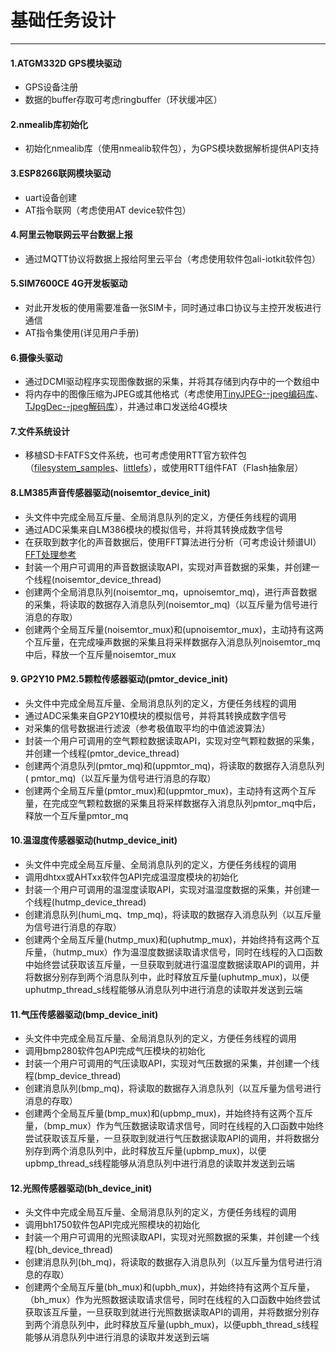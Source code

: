 # 基础任务设计

---

#### 1.ATGM332D GPS模块驱动

* GPS设备注册
* 数据的buffer存取可考虑ringbuffer（环状缓冲区）

#### 2.nmealib库初始化

* 初始化nmealib库（使用nmealib软件包），为GPS模块数据解析提供API支持

#### 3.ESP8266联网模块驱动

* uart设备创建
* AT指令联网（考虑使用AT device软件包）

#### 4.阿里云物联网云平台数据上报

* 通过MQTT协议将数据上报给阿里云平台（考虑使用软件包ali-iotkit软件包）

#### 5.SIM7600CE 4G开发板驱动

* 对此开发板的使用需要准备一张SIM卡，同时通过串口协议与主控开发板进行通信
* AT指令集使用(详见用户手册)

#### 6.摄像头驱动

* 通过DCMI驱动程序实现图像数据的采集，并将其存储到内存中的一个数组中
* 将内存中的图像压缩为JPEG或其他格式（考虑使用[TinyJPEG--jpeg编码库](https://github.com/StackYuan/TinyJPEG)、[TJpgDec--jpeg解码库](https://github.com/RT-Thread-packages/TJpgDec)），并通过串口发送给4G模块

#### 7.文件系统设计

* 移植SD卡FATFS文件系统，也可考虑使用RTT官方软件包（[filesystem_samples](https://github.com/RT-Thread-packages/filesystem-sample)、[littlefs](https://github.com/geniusgogo/littlefs)），或使用RTT组件FAT（Flash抽象层）

#### 8.LM385声音传感器驱动(noisemtor_device_init)

* 头文件中完成全局互斥量、全局消息队列的定义，方便任务线程的调用
* 通过ADC采集来自LM386模块的模拟信号，并将其转换成数字信号
* 在获取到数字化的声音数据后，使用FFT算法进行分析（可考虑设计频谱UI）[FFT处理参考](https://blog.csdn.net/cheng_5230/article/details/84107173)
* 封装一个用户可调用的声音数据读取API，实现对声音数据的采集，并创建一个线程(noisemtor_device_thread)
* 创建两个全局消息队列(noisemtor_mq，upnoisemtor_mq)，进行声音数据的采集，将读取的数据存入消息队列(noisemtor_mq)（以互斥量为信号进行消息的存取）
* 创建两个全局互斥量(noisemtor_mux)和(upnoisemtor_mux)，主动持有这两个互斥量，在完成噪声数据的采集且将采样数据存入消息队列noisemtor_mq中后，释放一个互斥量noisemtor_mux

#### 9. GP2Y10 PM2.5颗粒传感器驱动(pmtor_device_init)

* 头文件中完成全局互斥量、全局消息队列的定义，方便任务线程的调用
* 通过ADC采集来自GP2Y10模块的模拟信号，并将其转换成数字信号
* 对采集的信号数据进行滤波（参考极值取平均的中值滤波算法）
* 封装一个用户可调用的空气颗粒数据读取API，实现对空气颗粒数据的采集，并创建一个线程(pmtor_device_thread)
* 创建两个消息队列(pmtor_mq)和(uppmtor_mq)，将读取的数据存入消息队列( pmtor_mq)（以互斥量为信号进行消息的存取）
* 创建两个全局互斥量(pmtor_mux)和(uppmtor_mux)，主动持有这两个互斥量，在完成空气颗粒数据的采集且将采样数据存入消息队列pmtor_mq中后，释放一个互斥量pmtor_mq

#### 10.温湿度传感器驱动(hutmp_device_init)

* 头文件中完成全局互斥量、全局消息队列的定义，方便任务线程的调用
* 调用dhtxx或AHTxx软件包API完成温湿度模块的初始化
* 封装一个用户可调用的温湿度读取API，实现对温湿度数据的采集，并创建一个线程(hutmp_device_thread)
* 创建消息队列(humi_mq、tmp_mq)，将读取的数据存入消息队列（以互斥量为信号进行消息的存取）
* 创建两个全局互斥量(hutmp_mux)和(uphutmp_mux)，并始终持有这两个互斥量，（hutmp_mux）作为温湿度数据读取请求信号，同时在线程的入口函数中始终尝试获取该互斥量，一旦获取到就进行温湿度数据读取API的调用，并将数据分别存到两个消息队列中，此时释放互斥量(uphutmp_mux)，以便uphutmp_thread_s线程能够从消息队列中进行消息的读取并发送到云端

#### 11.气压传感器驱动(bmp_device_init)

* 头文件中完成全局互斥量、全局消息队列的定义，方便任务线程的调用
* 调用bmp280软件包API完成气压模块的初始化
* 封装一个用户可调用的气压读取API，实现对气压数据的采集，并创建一个线程(bmp_device_thread)
* 创建消息队列(bmp_mq)，将读取的数据存入消息队列（以互斥量为信号进行消息的存取）
* 创建两个全局互斥量(bmp_mux)和(upbmp_mux)，并始终持有这两个互斥量，（bmp_mux）作为气压数据读取请求信号，同时在线程的入口函数中始终尝试获取该互斥量，一旦获取到就进行气压数据读取API的调用，并将数据分别存到两个消息队列中，此时释放互斥量(upbmp_mux)，以便upbmp_thread_s线程能够从消息队列中进行消息的读取并发送到云端

#### 12.光照传感器驱动(bh_device_init)

* 头文件中完成全局互斥量、全局消息队列的定义，方便任务线程的调用
* 调用bh1750软件包API完成光照模块的初始化
* 封装一个用户可调用的光照读取API，实现对光照数据的采集，并创建一个线程(bh_device_thread)
* 创建消息队列(bh_mq)，将读取的数据存入消息队列（以互斥量为信号进行消息的存取）
* 创建两个全局互斥量(bh_mux)和(upbh_mux)，并始终持有这两个互斥量，（bh_mux）作为光照数据读取请求信号，同时在线程的入口函数中始终尝试获取该互斥量，一旦获取到就进行光照数据读取API的调用，并将数据分别存到两个消息队列中，此时释放互斥量(upbh_mux)，以便upbh_thread_s线程能够从消息队列中进行消息的读取并发送到云端

